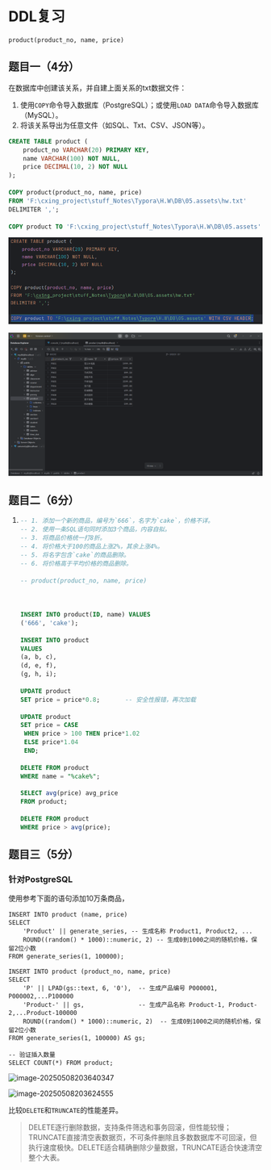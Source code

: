 # DDL复习

`product(product_no, name, price)`

## 题目一（4分）

在数据库中创建该关系，并自建上面关系的txt数据文件：

1. 使用`COPY`命令导入数据库（PostgreSQL）；或使用`LOAD DATA`命令导入数据库（MySQL）。
2. 将该关系导出为任意文件（如SQL、Txt、CSV、JSON等）。

```sql
CREATE TABLE product (
    product_no VARCHAR(20) PRIMARY KEY,
    name VARCHAR(100) NOT NULL,
    price DECIMAL(10, 2) NOT NULL
);

COPY product(product_no, name, price)
FROM 'F:\cxing_project\stuff_Notes\Typora\H.W\DB\05.assets\hw.txt'
DELIMITER ',';

COPY product TO 'F:\cxing_project\stuff_Notes\Typora\H.W\DB\05.assets' WITH CSV HEADER;
```

![image-20250508203404857](./05.assets/image-20250508203404857.png)

![image-20250508203423045](./05.assets/image-20250508203423045.png)

## 题目二（6分）

1. ```sql
   -- 1. 添加一个新的商品，编号为`666`，名字为`cake`，价格不详。
   -- 2. 使用一条SQL语句同时添加3个商品，内容自拟。
   -- 3. 将商品价格统一打8折。
   -- 4. 将价格大于100的商品上涨2%，其余上涨4%。
   -- 5. 将名字包含`cake`的商品删除。
   -- 6. 将价格高于平均价格的商品删除。
   
   -- product(product_no, name, price)
   
   
   
   INSERT INTO product(ID, name) VALUES
   ('666', 'cake');
   
   INSERT INTO product
   VALUES
   (a, b, c),
   (d, e, f),
   (g, h, i);
   
   UPDATE product
   SET price = price*0.8;		-- 安全性报错，再次加载
   
   UPDATE product
   SET price = CASE
   	WHEN price > 100 THEN price*1.02
   	ELSE price*1.04
   	END;
   
   DELETE FROM product
   WHERE name = "%cake%";
   
   SELECT avg(price) avg_price
   FROM product;
   
   DELETE FROM product
   WHERE price > avg(price);
   ```

   



## 题目三（5分）

### 针对PostgreSQL

使用参考下面的语句添加10万条商品，

```
INSERT INTO product (name, price)
SELECT
    'Product' || generate_series, -- 生成名称 Product1, Product2, ...
    ROUND((random() * 1000)::numeric, 2) -- 生成0到1000之间的随机价格，保留2位小数
FROM generate_series(1, 100000);
```

```
INSERT INTO product (product_no, name, price)
SELECT 
    'P' || LPAD(gs::text, 6, '0'),  -- 生成产品编号 P000001, P000002,...P100000
    'Product-' || gs,               -- 生成产品名称 Product-1, Product-2,...Product-100000
    ROUND((random() * 1000)::numeric, 2)  -- 生成0到1000之间的随机价格，保留2位小数
FROM generate_series(1, 100000) AS gs;

-- 验证插入数量
SELECT COUNT(*) FROM product;
```

![image-20250508203640347](./05.assets/image-20250508203640347.png)

![image-20250508203624555](./05.assets/image-20250508203624555.png)

比较`DELETE`和`TRUNCATE`的性能差异。

> DELETE逐行删除数据，支持条件筛选和事务回滚，但性能较慢；TRUNCATE直接清空表数据页，不可条件删除且多数数据库不可回滚，但执行速度极快。DELETE适合精确删除少量数据，TRUNCATE适合快速清空整个大表。
